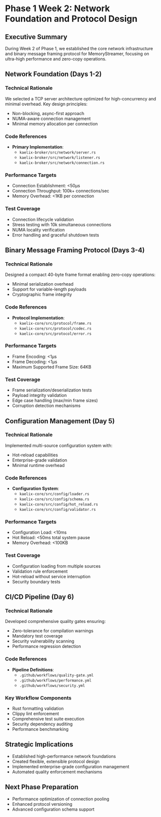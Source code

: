 # Phase 1 Week 2: Network Foundation and Protocol Design

## Executive Summary
During Week 2 of Phase 1, we established the core network infrastructure and binary message framing protocol for MemoryStreamer, focusing on ultra-high performance and zero-copy operations.

## Network Foundation (Days 1-2)

### Technical Rationale
We selected a TCP server architecture optimized for high-concurrency and minimal overhead. Key design principles:
- Non-blocking, async-first approach
- NUMA-aware connection management
- Minimal memory allocation per connection

### Code References
- **Primary Implementation**: 
  - `kaelix-broker/src/network/server.rs`
  - `kaelix-broker/src/network/listener.rs`
  - `kaelix-broker/src/network/connection.rs`

### Performance Targets
- Connection Establishment: <50μs
- Connection Throughput: 100k+ connections/sec
- Memory Overhead: <1KB per connection

### Test Coverage
- Connection lifecycle validation
- Stress testing with 10k simultaneous connections
- NUMA locality verification
- Error handling and graceful shutdown tests

## Binary Message Framing Protocol (Days 3-4)

### Technical Rationale
Designed a compact 40-byte frame format enabling zero-copy operations:
- Minimal serialization overhead
- Support for variable-length payloads
- Cryptographic frame integrity

### Code References
- **Protocol Implementation**:
  - `kaelix-core/src/protocol/frame.rs`
  - `kaelix-core/src/protocol/codec.rs`
  - `kaelix-core/src/protocol/error.rs`

### Performance Targets
- Frame Encoding: <1μs
- Frame Decoding: <1μs
- Maximum Supported Frame Size: 64KB

### Test Coverage
- Frame serialization/deserialization tests
- Payload integrity validation
- Edge case handling (max/min frame sizes)
- Corruption detection mechanisms

## Configuration Management (Day 5)

### Technical Rationale
Implemented multi-source configuration system with:
- Hot-reload capabilities
- Enterprise-grade validation
- Minimal runtime overhead

### Code References
- **Configuration System**:
  - `kaelix-core/src/config/loader.rs`
  - `kaelix-core/src/config/schema.rs`
  - `kaelix-core/src/config/hot_reload.rs`
  - `kaelix-core/src/config/validator.rs`

### Performance Targets
- Configuration Load: <10ms
- Hot Reload: <50ms total system pause
- Memory Overhead: <100KB

### Test Coverage
- Configuration loading from multiple sources
- Validation rule enforcement
- Hot-reload without service interruption
- Security boundary tests

## CI/CD Pipeline (Day 6)

### Technical Rationale
Developed comprehensive quality gates ensuring:
- Zero-tolerance for compilation warnings
- Mandatory test coverage
- Security vulnerability scanning
- Performance regression detection

### Code References
- **Pipeline Definitions**:
  - `.github/workflows/quality-gate.yml`
  - `.github/workflows/performance.yml`
  - `.github/workflows/security.yml`

### Key Workflow Components
- Rust formatting validation
- Clippy lint enforcement
- Comprehensive test suite execution
- Security dependency auditing
- Performance benchmarking

## Strategic Implications
- Established high-performance network foundations
- Created flexible, extensible protocol design
- Implemented enterprise-grade configuration management
- Automated quality enforcement mechanisms

## Next Phase Preparation
- Performance optimization of connection pooling
- Enhanced protocol versioning
- Advanced configuration schema support